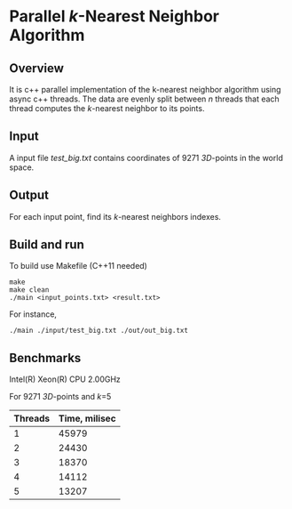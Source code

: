 # Parallel _k_-Nearest Neighbor Algorithm

## Overview
It is c++ parallel implementation of the k-nearest neighbor algorithm using async c++ threads. The data are evenly split between _n_ threads that each thread computes the _k_-nearest neighbor to its points.

## Input
A input file _test_big.txt_ contains coordinates of 9271 _3D_-points in the world space.

## Output
For each input point, find its _k_-nearest neighbors indexes. 

## Build and run
To build use Makefile (C++11 needed)
```
make
make clean
./main <input_points.txt> <result.txt>
```
For instance,
```
./main ./input/test_big.txt ./out/out_big.txt
```

## Benchmarks
Intel(R) Xeon(R) CPU 2.00GHz

For 9271 _3D_-points and _k_=5

| Threads  | Time, milisec |
| -------  |---|
| 1  | 45979 |
| 2  | 24430 |
| 3  | 18370 |
| 4  | 14112 |
| 5  | 13207 |
